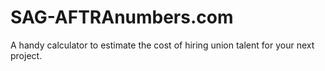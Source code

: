 SAG-AFTRAnumbers.com
====================
A handy calculator to estimate the cost of hiring union talent for your next project.